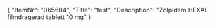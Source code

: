 {
  "ItemNr": "065684",
  "Title": "test",
  "Description": "Zolpidem HEXAL, filmdragerad tablett 10 mg"
}